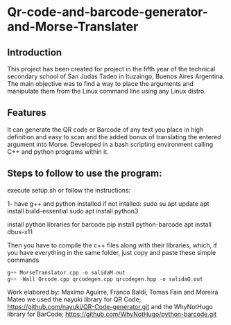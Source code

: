 # Qr-code-and-barcode-generator-and-Morse-Translater
Introduction
------------
This project has been created for project in the fifth year of the technical secondary school of San Judas Tadeo in Ituzaingo, Buenos Aires Argentina. The main objective was to find a way to place the arguments and manipulate them from the Linux command line using any Linux distro.


Features
--------
It can generate the QR code or Barcode of any text you place in high definition and easy to scan and the added bonus of translating the entered argument into Morse.
Developed in a bash scripting environment calling C++ and python programs within it.


Steps to follow to use the program:
-----------------------------------
execute setup.sh or follow the instructions:

1- have g++ and python installed if not intalled:
sudo su
apt update
apt install build-essential
sudo apt install python3

install python libraries for barcode
pip install python-barcode
apt install dbus-x11

Then you have to compile the c++ files along with their libraries, which, if you have everything in the same folder, just copy and paste these simple commands
```C++
g++ MorseTranslator.cpp -o salidaM.out
g++ -Wall Qrcode.cpp qrcodegen.cpp qrcodegen.hpp -o salidaQ.out

```


Work elabored by: Maximo Aguirre, Franco Baldi, Tomas Fain and Moreira Mateo
we used the nayuki library for QR Code;
https://github.com/nayuki/QR-Code-generator.git
and the WhyNotHugo library for BarCode;
https://github.com/WhyNotHugo/python-barcode.git
